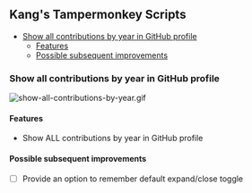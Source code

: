 ## Kang's Tampermonkey Scripts

<!-- START doctoc generated TOC please keep comment here to allow auto update -->
<!-- DON'T EDIT THIS SECTION, INSTEAD RE-RUN doctoc TO UPDATE -->

- [Show all contributions by year in GitHub profile](#show-all-contributions-by-year-in-github-profile)
  - [Features](#features)
  - [Possible subsequent improvements](#possible-subsequent-improvements)

<!-- END doctoc generated TOC please keep comment here to allow auto update -->

### Show all contributions by year in GitHub profile


![show-all-contributions-by-year.gif](https://github.com/kang8/.dotfiles/assets/36906329/b52f0413-bec6-40e3-b7f7-fb2c7da8e5a7)

#### Features

* Show ALL contributions by year in GitHub profile

#### Possible subsequent improvements

- [ ] Provide an option to remember default expand/close toggle
